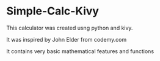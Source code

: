 # Simple-Calc-Kivy

This calculator was created usng python and kivy.

It was inspired by John Elder from codemy.com

It contains very basic mathematical features and functions
